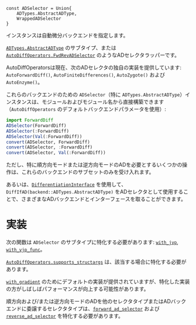 ```
const ADSelector = Union{
    ADTypes.AbstractADType,
    WrappedADSelector
}
```

インスタンスは自動微分バックエンドを指定します。

[`ADTypes.AbstractADType`](https://github.com/SciML/ADTypes.jl) のサブタイプ、または [`AutoDiffOperators.FwdRevADSelector`](@ref) のようなADセレクタラッパーです。

AutoDiffOperatorsは現在、次のADセレクタの独自の実装を提供しています: `AutoForwardDiff()`, `AutoFiniteDifferences()`, `AutoZygote()` および `AutoEnzyme()`。

これらのバックエンドのための `ADSelector`（特に `ADTypes.AbstractADType`）インスタンスは、モジュールおよびモジュール名から直接構築できます（`AutoDiffOperators` のデフォルトバックエンドパラメータを使用）:

```julia
import ForwardDiff
ADSelector(ForwardDiff)
ADSelector(:ForwardDiff)
ADSelector(Val(:ForwardDiff))
convert(ADSelector, ForwardDiff)
convert(ADSelector, :ForwardDiff)
convert(ADSelector, Val(:ForwardDiff))
```

ただし、特に順方向モードまたは逆方向モードのADを必要とするいくつかの操作は、これらのバックエンドのサブセットのみを受け入れます。

あるいは、[`DifferentiationInterface`](https://github.com/gdalle/DifferentiationInterface.jl) を使用して、`DiffIfAD(backend::ADTypes.AbstractADType)` をADセレクタとして使用することで、さまざまなADバックエンドとインターフェースを取ることができます。

# 実装

次の関数は `ADSelector` のサブタイプに特化する必要があります: [`with_jvp`](@ref), [`with_vjp_func`](@ref)。

[`AutoDiffOperators.supports_structargs`](@ref) は、該当する場合に特化する必要があります。

[`with_gradient`](@ref) のためにデフォルトの実装が提供されていますが、特化した実装の方がしばしばパフォーマンスが向上する可能性があります。

順方向および/または逆方向モードのADを他のセレクタタイプまたはADバックエンドに委譲するセレクタタイプは、[`forward_ad_selector`](@ref) および [`reverse_ad_selector`](@ref) を特化する必要があります。
